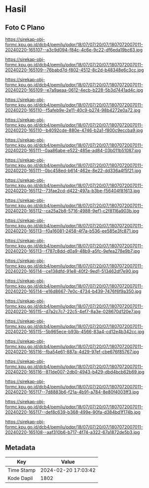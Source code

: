 # Hasil

## Foto C Plano

https://sirekap-obj-formc.kpu.go.id/dcb4/pemilu/pdpr/18/07/07/20/07/1807072007011-20240220-165107--a3c9d094-f84c-4c6e-9c22-df6eda19bc63.jpg

https://sirekap-obj-formc.kpu.go.id/dcb4/pemilu/pdpr/18/07/07/20/07/1807072007011-20240220-165109--76babd7d-f802-4512-8c2d-b48348e6c3cc.jpg

https://sirekap-obj-formc.kpu.go.id/dcb4/pemilu/pdpr/18/07/07/20/07/1807072007011-20240220-165109--e7a9aeaa-0612-4ecb-b228-5b3d7441ad4c.jpg

https://sirekap-obj-formc.kpu.go.id/dcb4/pemilu/pdpr/18/07/07/20/07/1807072007011-20240220-165110--f5afeb9e-2e11-40c9-b274-98b4272e0a72.jpg

https://sirekap-obj-formc.kpu.go.id/dcb4/pemilu/pdpr/18/07/07/20/07/1807072007011-20240220-165110--b4092cde-880e-4746-b2a1-f800c9eccba9.jpg

https://sirekap-obj-formc.kpu.go.id/dcb4/pemilu/pdpr/18/07/07/20/07/1807072007011-20240220-165111--0aa86abe-e522-485e-ad84-03b011b51087.jpg

https://sirekap-obj-formc.kpu.go.id/dcb4/pemilu/pdpr/18/07/07/20/07/1807072007011-20240220-165111--0bc458ed-b614-462e-8e22-dd336a4f5f21.jpg

https://sirekap-obj-formc.kpu.go.id/dcb4/pemilu/pdpr/18/07/07/20/07/1807072007011-20240220-165112--73fae2cd-d422-497a-b3be-f56404f81613.jpg

https://sirekap-obj-formc.kpu.go.id/dcb4/pemilu/pdpr/18/07/07/20/07/1807072007011-20240220-165112--ca25a2b8-5716-4988-9ef1-c2f8116a903b.jpg

https://sirekap-obj-formc.kpu.go.id/dcb4/pemilu/pdpr/18/07/07/20/07/1807072007011-20240220-165113--f0a16081-2458-4f7a-b536-ee585e3fc871.jpg

https://sirekap-obj-formc.kpu.go.id/dcb4/pemilu/pdpr/18/07/07/20/07/1807072007011-20240220-165113--f787c8dd-d0a9-48b9-a5fc-9efea278e9b7.jpg

https://sirekap-obj-formc.kpu.go.id/dcb4/pemilu/pdpr/18/07/07/20/07/1807072007011-20240220-165114--ce138dfd-91e8-40f2-9ed1-513462df7e90.jpg

https://sirekap-obj-formc.kpu.go.id/dcb4/pemilu/pdpr/18/07/07/20/07/1807072007011-20240220-165114--e16d8667-7e0c-4734-b439-7476f6f9a350.jpg

https://sirekap-obj-formc.kpu.go.id/dcb4/pemilu/pdpr/18/07/07/20/07/1807072007011-20240220-165115--d7a2c7c7-22c5-4ef7-8a3e-028670d120e7.jpg

https://sirekap-obj-formc.kpu.go.id/dcb4/pemilu/pdpr/18/07/07/20/07/1807072007011-20240220-165115--5b965ece-b93b-4566-83a4-cd12e4b342cc.jpg

https://sirekap-obj-formc.kpu.go.id/dcb4/pemilu/pdpr/18/07/07/20/07/1807072007011-20240220-165116--fba54e61-887a-4d29-97ef-cbe676f85767.jpg

https://sirekap-obj-formc.kpu.go.id/dcb4/pemilu/pdpr/18/07/07/20/07/1807072007011-20240220-165116--811de007-2db0-4943-b429-dbd4bcb62b69.jpg

https://sirekap-obj-formc.kpu.go.id/dcb4/pemilu/pdpr/18/07/07/20/07/1807072007011-20240220-165117--7d8883b6-f21a-4b91-a784-8e80f4003ff3.jpg

https://sirekap-obj-formc.kpu.go.id/dcb4/pemilu/pdpr/18/07/07/20/07/1807072007011-20240220-165117--def8c639-b368-499e-90fa-d384bd1f174b.jpg

https://sirekap-obj-formc.kpu.go.id/dcb4/pemilu/pdpr/18/07/07/20/07/1807072007011-20240220-165108--aaf310b6-b717-4f74-a322-67a1872de5b3.jpg


## Metadata

| Key        | Value               |
| ---------- | ------------------- |
| Time Stamp | 2024-02-20 17:03:42 |
| Kode Dapil | 1802                |




